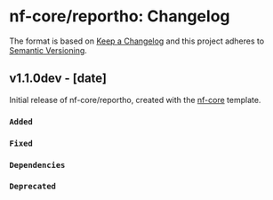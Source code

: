 # nf-core/reportho: Changelog

The format is based on [Keep a Changelog](https://keepachangelog.com/en/1.0.0/)
and this project adheres to [Semantic Versioning](https://semver.org/spec/v2.0.0.html).

## v1.1.0dev - [date]

Initial release of nf-core/reportho, created with the [nf-core](https://nf-co.re/) template.

### `Added`

### `Fixed`

### `Dependencies`

### `Deprecated`
